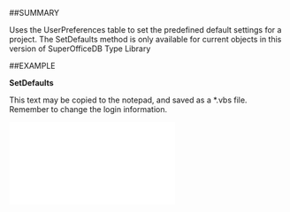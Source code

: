 

##SUMMARY

Uses the UserPreferences table to set the predefined default settings for a project. The SetDefaults method is only available for current objects in this version of SuperOfficeDB Type Library


##EXAMPLE

**SetDefaults**

This text may be copied to the notepad, and saved as a *.vbs file. Remember to change the login information.

![](../../Examples/vbs/SOProject.Example.vbs.txt)





